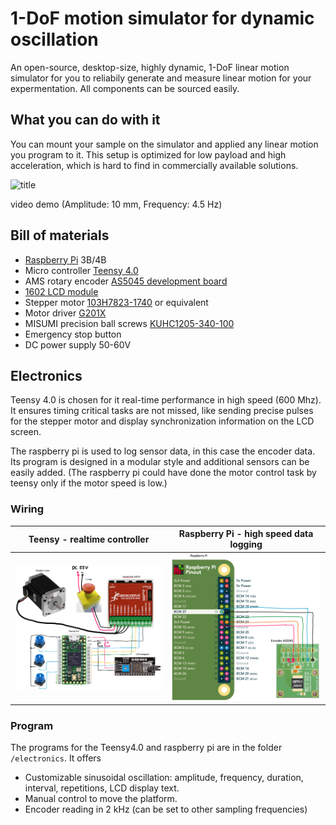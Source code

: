 # 1-DoF motion simulator for dynamic oscillation

An open-source, desktop-size, highly dynamic, 1-DoF linear motion simulator for you to reliabily generate and measure linear motion for your expermentation. All components can be sourced easily.

## What you can do with it
You can mount your sample on the simulator and applied any linear motion you program to it. This setup is optimized for low payload and high acceleration, which is hard to find in commercially available solutions.

![title](/images/demo_4.5Hz.gif)

video demo (Amplitude: 10 mm, Frequency: 4.5 Hz)

## Bill of materials
- [Raspberry Pi](https://www.raspberrypi.org/) 3B/4B
- Micro controller [Teensy 4.0](https://www.pjrc.com/store/teensy40.html)
- AMS rotary encoder [AS5045 development board](https://ams.com/as5045adapterboard/)
- [1602 LCD module](https://joy-it.net/de/products/SBC-LCD16x2)
- Stepper motor [103H7823-1740](https://uk.rs-online.com/web/p/dc-motors/8787673/?sra=pstk) or equivalent
- Motor driver [G201X](https://www.geckodrive.com/g201x-digital-step-drive.html)
- MISUMI precision ball screws [KUHC1205-340-100](https://uk.misumi-ec.com/vona2/detail/110300077030/?PNSearch=KUHC1205-340-100&HissuCode=KUHC1205-340-100&searchFlow=suggest2products&Keyword=KUHC1205-340-100)
- Emergency stop button
- DC power supply 50-60V

<!-- ## Mechanics
TBD
(Explosion view of everything) -->

## Electronics
Teensy 4.0 is chosen for it real-time performance in high speed (600 Mhz). It ensures timing critical tasks are not missed, like sending precise pulses for the stepper motor and display synchronization information on the LCD screen.

The raspberry pi is used to log sensor data, in this case the encoder data. Its program is designed in a modular style and additional sensors can be easily added. (The raspberry pi could have done the motor control task by teensy only if the motor speed is low.)

### Wiring
| Teensy - realtime controller | Raspberry Pi - high speed data logging |
| --- | --- |
| ![title](/images/wiring_teensy.png) | ![title](/images/wiring_RPi.png) |

### Program
The programs for the Teensy4.0 and raspberry pi are in the folder `/electronics`. It offers
- Customizable sinusoidal oscillation: amplitude, frequency, duration, interval, repetitions, LCD display text.
- Manual control to move the platform.
- Encoder reading in 2 kHz (can be set to other sampling frequencies)


<!-- compile:
`make`

execute:
`sudo ./encoder`

data logging:
rawData -->


<!-- ## References
If this project is helpful for your project, we kindly ask you to cite us: -->

